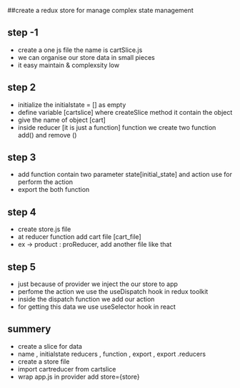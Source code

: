 ##create a redux store for manage complex state management 

## step -1 
- create a one js file the name is cartSlice.js 
- we can organise our store data in small pieces 
- it easy maintain & complexsity low

## step 2 
- initialize the initialstate = [] as empty 
- define variable [cartslice] where createSlice method it contain the object  
- give the name of object [cart]
- inside reducer [it is just a function] function we create two function add() and remove ()

## step 3 
- add function contain two parameter state[initial_state] and action use for perform the action  
- export the both function 

## step 4 
- create store.js file 
- at reducer function add cart file [cart_file] 
- ex -> product : proReducer, add another file like that   

## step 5 
- just because of provider we inject the our store to app 
- perfome the action we use the useDispatch hook in redux toolkit 
- inside the dispatch function we add our action 
- for getting this data we use useSelector hook in react 


## summery 
- create a slice for data  
- name , initialstate reducers , function , export , export .reducers
-  create a store file 
- import cartreducer from cartslice 
- wrap app.js in provider add store={store}